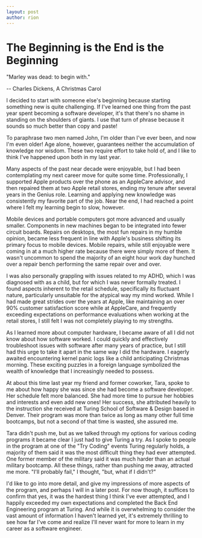 ```yaml
---
layout: post
author: rion
---
```

# The Beginning is the End is the Beginning

"Marley was dead: to begin with."

-- Charles Dickens, A Christmas Carol


I decided to start with someone else's beginning because starting something new is quite challenging. If I've learned one thing from the past year spent becoming a software developer, it's that there's no shame in standing on the shoulders of giants. I use that turn of phrase because it sounds so much better than copy and paste!

To paraphrase two men named John, I'm older than I've ever been, and now I'm even older! Age alone, however, guarantees neither the accumulation of knowledge nor wisdom. These two require effort to take hold of, and I like to think I've happened upon both in my last year.

Many aspects of the past near decade were enjoyable, but I had been contemplating my next career move for quite some time. Professionally, I supported Apple products over the phone as an AppleCare advisor, and then repaired them at two Apple retail stores, ending my tenure after several years in the Genius role. Learning and applying new knowledge was consistently my favorite part of the job. Near the end, I had reached a point where I felt my learning begin to slow, however.

Mobile devices and portable computers got more advanced and usually smaller. Components in new machines began to be integrated into fewer circuit boards. Repairs on desktops, the most fun repairs in my humble opinion, became less frequent in line with Apple's business shifting its primary focus to mobile devices. Mobile repairs, while still enjoyable were coming in at a much higher rate because there were simply more of them. It wasn't uncommon to spend the majority of an eight hour work day hunched over a repair bench performing the same repair over and over.

I was also personally grappling with issues related to my ADHD, which I was diagnosed with as a child, but for which I was never formally treated. I found aspects inherent to the retail schedule, specifically its fluctuant nature, particularly unsuitable for the atypical way my mind worked. While I had made great strides over the years at Apple, like maintaining an over 90% customer satisfaction score while at AppleCare, and frequently exceeding expectations on performance evaluations when working at the retail stores, I still felt I was not completely playing to my strengths.

As I learned more about computer hardware, I became aware of all I did not know about how software worked. I could quickly and effectively troubleshoot issues with software after many years of practice, but I still had this urge to take it apart in the same way I did the hardware. I eagerly awaited encountering kernel panic logs like a child anticipating Christmas morning. These exciting puzzles in a foreign language symbolized the wealth of knowledge that I increasingly needed to possess.

At about this time last year my friend and former coworker, Tara, spoke to me about how happy she was since she had become a software developer. Her schedule felt more balanced. She had more time to pursue her hobbies and interests and even add new ones! Her success, she attributed heavily to the instruction she received at Turing School of Software & Design based in Denver. Their program was more than twice as long as many other full time bootcamps, but not a second of that time is wasted, she assured me.

Tara didn't push me, but as we talked through my options for various coding programs it became clear I just had to give Turing a try. As I spoke to people in the program at one of the "Try Coding" events Turing regularly holds, a majority of them said it was the most difficult thing they had ever attempted. One former member of the military said it was much harder than an actual military bootcamp. All these things, rather than pushing me away, attracted me more. "I'll probably fail," I thought, "but, what if I didn't?"

I'd like to go into more detail, and give my impressions of more aspects of the program, and perhaps I will in a later post. For now though, it suffices to confirm that yes, it was the hardest thing I think I've ever attempted, and I happily exceeded my own expectations and completed the Back End Engineering program at Turing. And while it is overwhelming to consider the vast amount of information I haven't learned yet, it's extremely thrilling to see how far I've come and realize I'll never want for more to learn in my career as a software engineer.
